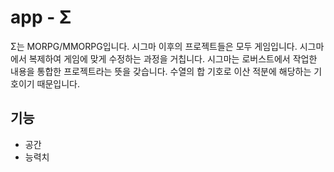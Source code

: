 # app - Σ 

 Σ는 MORPG/MMORPG입니다. 시그마 이후의 프로젝트들은 모두 게임입니다. 시그마에서 복제하여 
 게임에 맞게 수정하는 과정을 거칩니다. 시그마는 로버스트에서 작업한 내용을 통합한 
 프로젝트라는 뜻을 갖습니다. 수열의 합 기호로 이산 적분에 해당하는 기호이기 때문입니다. 

## 기능 

- 공간 
- 능력치 






